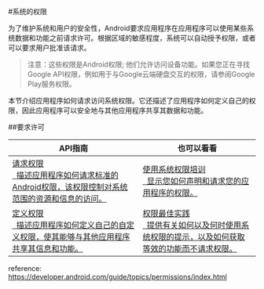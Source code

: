 #系统的权限

为了维护系统和用户的安全性，Android要求应用程序在应用程序可以使用某些系统数据和功能之前请求许可。根据区域的敏感程度，系统可以自动授予权限，或者可以要求用户批准该请求。

>注意：这些权限是Android权限; 他们允许访问设备功能。如果您正在寻找Google API权限，例如用于与Google云端硬盘交互的权限，请参阅Google Play服务权限。

本节介绍应用程序如何请求访问系统权限。它还描述了应用程序如何定义自己的权限，因此应用程序可以安全地与其他应用程序共享其数据和功能。

##要求许可

API指南 | 也可以看看
---|---
[请求权限<br/>&#160;&#160;描述应用程序如何请求标准的Android权限，该权限控制对系统范围的资源和信息的访问。](/xi-tong-quan-xian/qing-qiu-quan-xian.md)|[使用系统权限培训<br/>&#160;&#160;显示您如何声明和请求您的应用程序的权限。](https://developer.android.com/training/permissions/index.html)
[定义权限<br/>&#160;&#160;描述应用程序如何定义自己的自定义权限，使其能够与其他应用程序共享其信息和功能。](/xi-tong-quan-xian/ding-yi-quan-xian.md)|[权限最佳实践<br/>&#160;&#160;提供有关如何以及何时使用系统权限的提示，以及如何获取等效的功能而不请求权限。](https://developer.android.com/training/articles/user-data-permissions.html)

reference:  https://developer.android.com/guide/topics/permissions/index.html